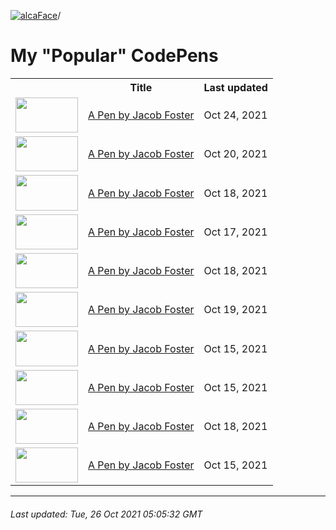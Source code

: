[![alcaFace](https://camo.githubusercontent.com/2ee094c4af74cb0ec2e19388fccfb809837623e3/68747470733a2f2f7374617469632d63646e2e6a74766e772e6e65742f656d6f7469636f6e732f76312f3332383632362f312e30)](https://twitch.tv/Alca)/

# My "Popular" CodePens

<table>
	<tr>
		<th></th>
		<th>Title</th>
		<th>Last updated</th>
	</tr>
	<tr>
		<td><a href="https://codepen.io/Alca/pen/dyzNJwd" rel="nofollow"><img src="https://codepen.io/alca/pen/dyzNJwd/image/default.png" width="100" height="56.25"></a></td>
		<td><a href="https://codepen.io/Alca/pen/dyzNJwd" rel="nofollow">A Pen by Jacob Foster</a></td>
		<td>Oct 24, 2021</td>
	</tr>
	<tr>
		<td><a href="https://codepen.io/Alca/pen/YzxWJaq" rel="nofollow"><img src="https://codepen.io/alca/pen/YzxWJaq/image/default.png" width="100" height="56.25"></a></td>
		<td><a href="https://codepen.io/Alca/pen/YzxWJaq" rel="nofollow">A Pen by Jacob Foster</a></td>
		<td>Oct 20, 2021</td>
	</tr>
	<tr>
		<td><a href="https://codepen.io/Alca/pen/dyzMOER" rel="nofollow"><img src="https://codepen.io/alca/pen/dyzMOER/image/default.png" width="100" height="56.25"></a></td>
		<td><a href="https://codepen.io/Alca/pen/dyzMOER" rel="nofollow">A Pen by Jacob Foster</a></td>
		<td>Oct 18, 2021</td>
	</tr>
	<tr>
		<td><a href="https://codepen.io/Alca/pen/VwzeNmO" rel="nofollow"><img src="https://codepen.io/alca/pen/VwzeNmO/image/default.png" width="100" height="56.25"></a></td>
		<td><a href="https://codepen.io/Alca/pen/VwzeNmO" rel="nofollow">A Pen by Jacob Foster</a></td>
		<td>Oct 17, 2021</td>
	</tr>
	<tr>
		<td><a href="https://codepen.io/Alca/pen/ZEJQvoj" rel="nofollow"><img src="https://codepen.io/alca/pen/ZEJQvoj/image/default.png" width="100" height="56.25"></a></td>
		<td><a href="https://codepen.io/Alca/pen/ZEJQvoj" rel="nofollow">A Pen by Jacob Foster</a></td>
		<td>Oct 18, 2021</td>
	</tr>
	<tr>
		<td><a href="https://codepen.io/Alca/pen/xxLZqoK" rel="nofollow"><img src="https://codepen.io/alca/pen/xxLZqoK/image/default.png" width="100" height="56.25"></a></td>
		<td><a href="https://codepen.io/Alca/pen/xxLZqoK" rel="nofollow">A Pen by Jacob Foster</a></td>
		<td>Oct 19, 2021</td>
	</tr>
	<tr>
		<td><a href="https://codepen.io/Alca/pen/porgozJ" rel="nofollow"><img src="https://codepen.io/alca/pen/porgozJ/image/default.png" width="100" height="56.25"></a></td>
		<td><a href="https://codepen.io/Alca/pen/porgozJ" rel="nofollow">A Pen by Jacob Foster</a></td>
		<td>Oct 15, 2021</td>
	</tr>
	<tr>
		<td><a href="https://codepen.io/Alca/pen/YzxyMEy" rel="nofollow"><img src="https://codepen.io/alca/pen/YzxyMEy/image/default.png" width="100" height="56.25"></a></td>
		<td><a href="https://codepen.io/Alca/pen/YzxyMEy" rel="nofollow">A Pen by Jacob Foster</a></td>
		<td>Oct 15, 2021</td>
	</tr>
	<tr>
		<td><a href="https://codepen.io/Alca/pen/WNEQPqV" rel="nofollow"><img src="https://codepen.io/alca/pen/WNEQPqV/image/default.png" width="100" height="56.25"></a></td>
		<td><a href="https://codepen.io/Alca/pen/WNEQPqV" rel="nofollow">A Pen by Jacob Foster</a></td>
		<td>Oct 18, 2021</td>
	</tr>
	<tr>
		<td><a href="https://codepen.io/Alca/pen/yLoYGZQ" rel="nofollow"><img src="https://codepen.io/alca/pen/yLoYGZQ/image/default.png" width="100" height="56.25"></a></td>
		<td><a href="https://codepen.io/Alca/pen/yLoYGZQ" rel="nofollow">A Pen by Jacob Foster</a></td>
		<td>Oct 15, 2021</td>
	</tr>
</table>

---

###### Last updated: Tue, 26 Oct 2021 05:05:32 GMT